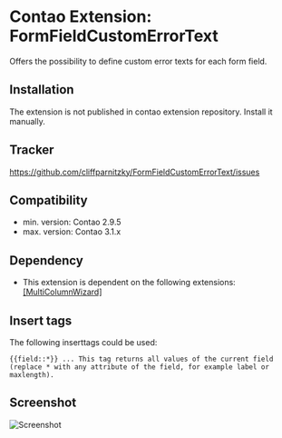 Contao Extension: FormFieldCustomErrorText
==========================================

Offers the possibility to define custom error texts for each form field.


Installation
------------

The extension is not published in contao extension repository.
Install it manually.


Tracker
-------

https://github.com/cliffparnitzky/FormFieldCustomErrorText/issues


Compatibility
-------------

- min. version: Contao 2.9.5
- max. version: Contao 3.1.x


Dependency
----------

- This extension is dependent on the following extensions: [[MultiColumnWizard]](https://contao.org/en/extension-list/view/MultiColumnWizard.html)


Insert tags
-----------

The following inserttags could be used:

~~~~
{{field::*}} ... This tag returns all values of the current field (replace * with any attribute of the field, for example label or maxlength).
~~~~


Screenshot
----------

![Screenshot](https://raw.github.com/cliffparnitzky/FormFieldCustomErrorText/master/screenshot.jpg)
